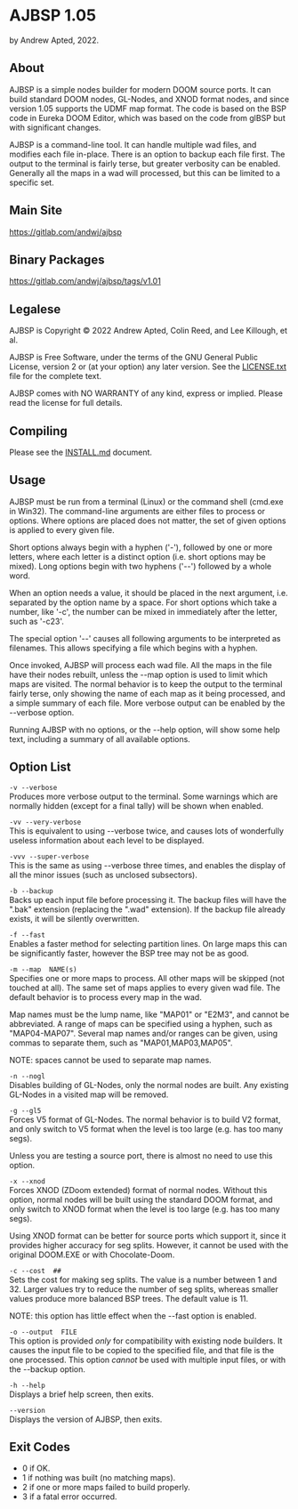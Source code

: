 
AJBSP 1.05
==========

by Andrew Apted, 2022.


About
-----

AJBSP is a simple nodes builder for modern DOOM source ports.
It can build standard DOOM nodes, GL-Nodes, and XNOD format nodes,
and since version 1.05 supports the UDMF map format.  The code is
based on the BSP code in Eureka DOOM Editor, which was based on the
code from glBSP but with significant changes.

AJBSP is a command-line tool.  It can handle multiple wad files,
and modifies each file in-place.  There is an option to backup each
file first.  The output to the terminal is fairly terse, but greater
verbosity can be enabled.  Generally all the maps in a wad will
processed, but this can be limited to a specific set.


Main Site
---------

https://gitlab.com/andwj/ajbsp


Binary Packages
---------------

https://gitlab.com/andwj/ajbsp/tags/v1.01


Legalese
--------

AJBSP is Copyright &copy; 2022 Andrew Apted, Colin Reed, and
Lee Killough, et al.

AJBSP is Free Software, under the terms of the GNU General Public
License, version 2 or (at your option) any later version.
See the [LICENSE.txt](LICENSE.txt) file for the complete text.

AJBSP comes with NO WARRANTY of any kind, express or implied.
Please read the license for full details.


Compiling
---------

Please see the [INSTALL.md](INSTALL.md) document.


Usage
-----

AJBSP must be run from a terminal (Linux) or the command shell
(cmd.exe in Win32).  The command-line arguments are either files
to process or options.  Where options are placed does not matter,
the set of given options is applied to every given file.

Short options always begin with a hyphen ('-'), followed by one
or more letters, where each letter is a distinct option (i.e. short
options may be mixed).  Long options begin with two hyphens ('--')
followed by a whole word.

When an option needs a value, it should be placed in the next argument,
i.e. separated by the option name by a space.  For short options which
take a number, like '-c', the number can be mixed in immediately
after the letter, such as '-c23'.

The special option '--' causes all following arguments to be
interpreted as filenames.  This allows specifying a file which
begins with a hyphen.

Once invoked, AJBSP will process each wad file.  All the maps in the
file have their nodes rebuilt, unless the --map option is used to
limit which maps are visited.  The normal behavior is to keep the
output to the terminal fairly terse, only showing the name of each
map as it being processed, and a simple summary of each file.
More verbose output can be enabled by the --verbose option.

Running AJBSP with no options, or the --help option, will show
some help text, including a summary of all available options.


Option List
-----------

`-v --verbose`  
Produces more verbose output to the terminal.
Some warnings which are normally hidden (except for a final
tally) will be shown when enabled.

`-vv --very-verbose`  
This is equivalent to using --verbose twice, and causes lots of
wonderfully useless information about each level to be displayed.

`-vvv --super-verbose`  
This is the same as using --verbose three times, and enables
the display of all the minor issues (such as unclosed subsectors).

`-b --backup`  
Backs up each input file before processing it.
The backup files will have the ".bak" extension
(replacing the ".wad" extension).  If the backup
file already exists, it will be silently overwritten.

`-f --fast`  
Enables a faster method for selecting partition lines.
On large maps this can be significantly faster,
however the BSP tree may not be as good.

`-m --map  NAME(s)`  
Specifies one or more maps to process.
All other maps will be skipped (not touched at all).
The same set of maps applies to every given wad file.
The default behavior is to process every map in the wad.

Map names must be the lump name, like "MAP01" or "E2M3",
and cannot be abbreviated.  A range of maps can be
specified using a hyphen, such as "MAP04-MAP07".
Several map names and/or ranges can be given, using
commas to separate them, such as "MAP01,MAP03,MAP05".

NOTE: spaces cannot be used to separate map names.

`-n --nogl`  
Disables building of GL-Nodes, only the normal nodes
are built.  Any existing GL-Nodes in a visited map
will be removed.

`-g --gl5`  
Forces V5 format of GL-Nodes.  The normal behavior
is to build V2 format, and only switch to V5 format
when the level is too large (e.g. has too many segs).

Unless you are testing a source port, there is almost
no need to use this option.

`-x --xnod`  
Forces XNOD (ZDoom extended) format of normal nodes.
Without this option, normal nodes will be built using
the standard DOOM format, and only switch to XNOD format
when the level is too large (e.g. has too many segs).

Using XNOD format can be better for source ports which
support it, since it provides higher accuracy for seg
splits.  However, it cannot be used with the original
DOOM.EXE or with Chocolate-Doom.

`-c --cost  ##`  
Sets the cost for making seg splits.
The value is a number between 1 and 32.
Larger values try to reduce the number of seg splits,
whereas smaller values produce more balanced BSP trees.
The default value is 11.

NOTE: this option has little effect when the --fast
option is enabled.

`-o --output  FILE`  
This option is provided *only* for compatibility with
existing node builders.  It causes the input file to be
copied to the specified file, and that file is the one
processed.  This option *cannot* be used with multiple
input files, or with the --backup option.

`-h --help`  
Displays a brief help screen, then exits.

`--version`  
Displays the version of AJBSP, then exits.


Exit Codes
----------

- 0 if OK.
- 1 if nothing was built (no matching maps).
- 2 if one or more maps failed to build properly.
- 3 if a fatal error occurred.
